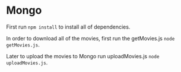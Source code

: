 # Mongo
First run `npm install` to install all of dependencies.

In order to download all of the movies, first run the getMovies.js `node getMovies.js`.

Later to upload the movies to Mongo run uploadMovies.js `node uploadMovies.js`.
